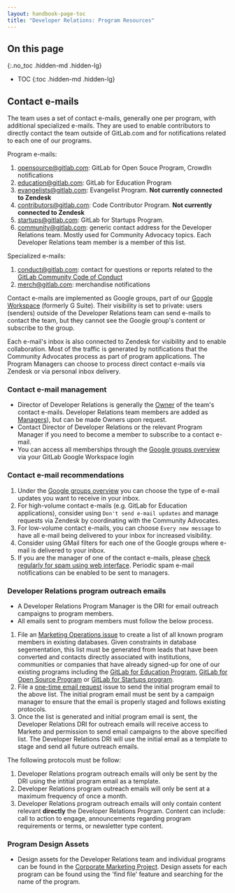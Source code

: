 ```yaml
---
layout: handbook-page-toc
title: "Developer Relations: Program Resources"
---
```


## On this page
{:.no_toc .hidden-md .hidden-lg}

- TOC
{:toc .hidden-md .hidden-lg}

## Contact e-mails

The team uses a set of contact e-mails, generally one per program, with additional specialized e-mails. They are used to enable contributors to directly contact the team outside of GitLab.com and for notifications related to each one of our programs.

Program e-mails:

1. [opensource@gitlab.com](https://groups.google.com/a/gitlab.com/forum/#!forum/opensource): GitLab for Open Souce Program, CrowdIn notifications
1. [education@gitlab.com](https://groups.google.com/a/gitlab.com/forum/#!forum/education): GitLab for Education Program
1. [evangelists@gitlab.com](https://groups.google.com/a/gitlab.com/forum/#!forum/evangelists): Evangelist Program. **Not currently connected to Zendesk**
1. [contributors@gitlab.com](https://groups.google.com/a/gitlab.com/forum/#!forum/contributors): Code Contributor Program. **Not currently connected to Zendesk**
1. [startups@gitlab.com](https://groups.google.com/a/gitlab.com/forum/#!forum/startups): GitLab for Startups Program.
1. [community@gitlab.com](https://groups.google.com/a/gitlab.com/forum/#!forum/community): generic contact address for the Developer Relations team. Mostly used for Community Advocacy topics. Each Developer Relations team member is a member of this list.

Specialized e-mails:

1. [conduct@gitlab.com](https://groups.google.com/a/gitlab.com/forum/#!forum/conduct): contact for questions or reports related to the [GitLab Community Code of Conduct](/community/contribute/code-of-conduct/)
1. [merch@gitlab.com](https://groups.google.com/a/gitlab.com/forum/#!forum/merch): merchandise notifications

Contact e-mails are implemented as Google groups, part of our [Google Workspace](/handbook/business-technology/tech-stack/#google-workspace) (formerly G Suite). Their visibility is set to private: users (senders) outside of the Developer Relations team can send e-mails to contact the team, but they cannot see the Google group's content or subscribe to the group.

Each e-mail's inbox is also connected to Zendesk for visibility and to enable collaboration. Most of the traffic is generated by notifications that the Community Advocates process as part of program applications. The Program Managers can choose to process direct contact e-mails via Zendesk or via personal inbox delivery.

### Contact e-mail management

- Director of Developer Relations is generally the [Owner](https://support.google.com/a/answer/167094?hl=en) of the team's contact e-mails. Developer Relations team members are added as [Managers](https://support.google.com/a/answer/167094?hl=en)), but can be made Owners upon request.
- Contact Director of Developer Relations or the relevant Program Manager if you need to become a member to subscribe to a contact e-mail.
- You can access all memberships through the [Google groups overview](https://groups.google.com/a/gitlab.com/forum/#!myforums) via your GitLab Google Workspace login

### Contact e-mail recommendations

1. Under the [Google groups overview](https://groups.google.com/a/gitlab.com/forum/#!myforums) you can choose the type of e-mail updates you want to receive in your inbox.
1. For high-volume contact e-mails (e.g. GitLab for Education applications), consider using `Don't send e-mail updates` and manage requests via Zendesk by coordinating with the Community Advocates.
1. For low-volume contact e-mails, you can choose `Every new message` to have all e-mail being delivered to your inbox for increased visibility.
1. Consider using GMail filters for each one of the Google groups where e-mail is delivered to your inbox.
1. If you are the manager of one of the contact e-mails, please [check regularly for spam using web interface](https://support.google.com/groups/answer/2466386?hl=en). Periodic spam e-mail notifications can be enabled to be sent to managers.

### Developer Relations program outreach emails

- A Developer Relations Program Manager is the DRI for email outreach campaigns to program members.
- All emails sent to program members must follow the below process.

1. File an [Marketing Operations issue](https://gitlab.com/gitlab-com/marketing/marketing-operations/-/issues/new?issuable_template=dma_list) to create a list of all known program members in existing databases. Given constraints in database segementation, this list must be generated from leads that have been converted and contacts directly associated with institutions, communities or companies that have already signed-up for one of our existing programs including the [GitLab for Education Program](https://about.gitlab.com/solutions/education/), [GitLab for Open Source Program](https://about.gitlab.com/solutions/open-source/) or [GitLab for Startups program](https://about.gitlab.com/solutions/startups/).
1. File a [one-time email request](https://gitlab.com/gitlab-com/marketing/demand-generation/campaigns/-/issues/new?issuable_template=email-request) issue to send the initial program email to the above list. The initial program email must be sent by a campaign manager to ensure that the email is properly staged and follows existing protocols.
1. Once the list is generated and initial program email is sent, the Developer Relations DRI for outreach emails will receive access to Marketo and permission to send email campaigns to the above specified list. The Developer Relations DRI will use the initial email as a template to stage and send all future outreach emails.

The following protocols must be follow:
1. Developer Relations program outreach emails will only be sent by the DRI using the intitial program email as a template.
1. Developer Relations program outreach emails will only be sent at a maximum frequency of once a month.
1. Developer Relations program outreach emails will only contain content relevant **directly** the Developer Relations Program. Content can include: call to action to engage, announcements regarding program requirements or terms, or newsletter type content.

### Program Design Assets

- Design assets for the Developer Relations team and individual programs can be found in the [Corporate Marketing Project](https://gitlab.com/gitlab-com/marketing/corporate_marketing/corporate-marketing/-/tree/master/design). Design assets for each program can be found using the 'find file' feature and searching for the name of the program.
